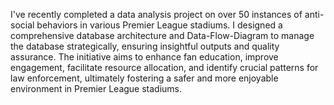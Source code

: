 I've recently completed a data analysis project on over 50 instances of anti-social behaviors in various Premier League stadiums. I designed a comprehensive database architecture and Data-Flow-Diagram to manage the database strategically, ensuring insightful outputs and quality assurance. The initiative aims to enhance fan education, improve engagement, facilitate resource allocation, and identify crucial patterns for law enforcement, ultimately fostering a safer and more enjoyable environment in Premier League stadiums.
